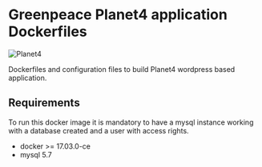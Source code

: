 # Greenpeace Planet4 application Dockerfiles

![Planet4](https://wiki.greenpeace.org/images/f/f8/P4-Banner-600px-Transparent.png)

Dockerfiles and configuration files to build Planet4 wordpress based application.

## Requirements

To run this docker image it is mandatory to have a mysql instance working with
a database created and a user with access rights.

* docker >= 17.03.0-ce
* mysql 5.7
